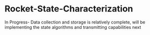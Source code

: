 # Rocket-State-Characterization

In Progress- Data collection and storage is relatively complete, will be implementing the state algorithms and transmitting capabilities next
